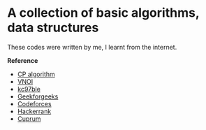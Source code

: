 # A collection of basic algorithms, data structures

These codes were written by me, I learnt from the internet.

**Reference**

* [CP algorithm](https://cp-algorithms.com/)
* [VNOI](https://vnoi.info/wiki/Home)
* [kc97ble](https://sites.google.com/site/kc97ble/home)
* [Geekforgeeks](https://www.geeksforgeeks.org/)
* [Codeforces](http://codeforces.com/)
* [Hackerrank](https://www.hackerrank.com/)
* [Cuprum](https://tritanngo99.blogspot.com/)
